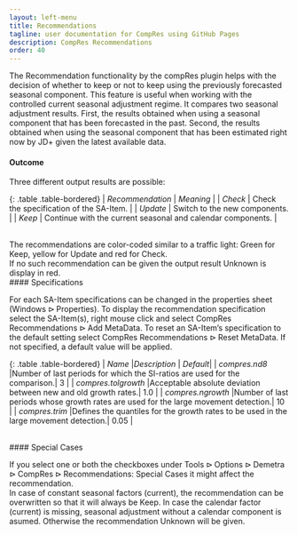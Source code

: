 ```yaml
---
layout: left-menu
title: Recommendations
tagline: user documentation for CompRes using GitHub Pages
description: CompRes Recommendations
order: 40
---
```


The Recommendation functionality by the compRes plugin helps with the decision of whether to keep or not to keep using the previously forecasted seasonal component. 
This feature is useful when working with the controlled current seasonal adjustment regime. It compares two seasonal adjustment results. First, the results obtained when using a seasonal component that has been forecasted in the past. Second, the results obtained when using the seasonal component that has been estimated right now by JD+ given the latest available data.
<br/> 
#### Outcome

Three different output results are possible: 

{: .table .table-bordered}
| *Recommendation* | *Meaning* |
| *Check* | Check the specification of the SA-Item. |
| *Update* | Switch to the new components. |
| *Keep* | Continue with the current seasonal and calendar components. |

<br/>
The recommendations are color-coded similar to a traffic light: Green for Keep, yellow for Update and red for Check.
<br/>
If no such recommendation can be given the output result Unknown is display in red.

<br/> 
#### Specifications

For each SA-Item specifications can be changed in the properties sheet ($\text{Windows} \rhd \text{Properties}$). To display the recommendation specification select the SA-Item(s), right mouse click and select $\text{CompRes Recommendations} \rhd \text{Add MetaData}$. To reset an SA-Item’s specification to the default setting select $\text{CompRes Recommendations} \rhd \text{Reset MetaData}$. If not specified, a default value will be applied.              

{: .table .table-bordered}
| *Name* |*Description* | *Default*|
| *compres.nd8* |Number of last periods for which the SI-ratios are used for the comparison.| 3 |
| *compres.tolgrowth* |Acceptable absolute deviation between new and old growth rates.| 1.0 |
| *compres.ngrowth* |Number of last periods whose growth rates are used for the large movement detection.| 10 |
| *compres.trim* |Defines the quantiles for the growth rates to be used in the large movement detection.| 0.05 |

<br/> 
#### Special Cases

If you select one or both the checkboxes under $\text{Tools} \rhd \text{Options} \rhd \text{Demetra} \rhd \text{CompRes} \rhd \text{Recommendations: Special Cases}$ it might affect the recommendation.  
In case of constant seasonal factors (current), the recommendation can be overwritten so that it will always be Keep.
In case the calendar factor (current) is missing, seasonal adjustment without a calendar component is asumed. Otherwise the recommendation Unknown will be given.
